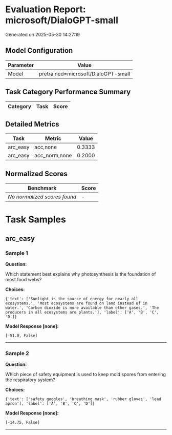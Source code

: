 # Evaluation Report: microsoft/DialoGPT-small
Generated on 2025-05-30 14:27:19

## Model Configuration

| Parameter | Value |
| --------- | ----- |
| Model | pretrained=microsoft/DialoGPT-small |

## Task Category Performance Summary

| Category | Task | Score |
| -------- | ---- | ----- |

## Detailed Metrics

| Task | Metric | Value |
| ---- | ------ | ----- |
| arc_easy | acc,none | 0.3333 |
| arc_easy | acc_norm,none | 0.2000 |

## Normalized Scores

| Benchmark | Score |
| --------- | ----- |
| *No normalized scores found* | - |

# Task Samples

## arc_easy

### Sample 1

**Question:**

Which statement best explains why photosynthesis is the foundation of most food webs?

**Choices:**

```
{'text': ['Sunlight is the source of energy for nearly all ecosystems.', 'Most ecosystems are found on land instead of in water.', 'Carbon dioxide is more available than other gases.', 'The producers in all ecosystems are plants.'], 'label': ['A', 'B', 'C', 'D']}
```

**Model Response [none]:**

```
[-51.0, False]
```

---

### Sample 2

**Question:**

Which piece of safety equipment is used to keep mold spores from entering the respiratory system?

**Choices:**

```
{'text': ['safety goggles', 'breathing mask', 'rubber gloves', 'lead apron'], 'label': ['A', 'B', 'C', 'D']}
```

**Model Response [none]:**

```
[-14.75, False]
```

---
